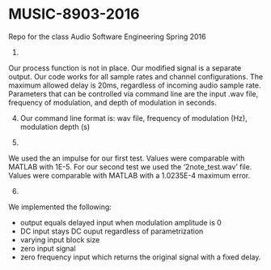 # MUSIC-8903-2016
Repo for the class Audio Software Engineering Spring 2016

1.
Our process function is not in place. Our modified signal is a separate output. 
Our code works for all sample rates and channel configurations.
The maximum allowed delay is 20ms, regardless of incoming audio sample rate.
Parameters that can be controlled via command line are the input .wav file, frequency of modulation, 
and depth of modulation in seconds.

4. Our command line format is: wav file, frequency of modulation (Hz), modulation depth (s)

5.
We used the an impulse for our first test. Values were comparable with MATLAB with 1E-5.
For our second test we used the ‘2note_test.wav’ file. Values were comparable with MATLAB with a 1.0235E-4 maximum error.

6.
We implemented the following:
  - output equals delayed input when modulation amplitude is 0
  - DC input stays DC ouput regardless of parametrization
  - varying input block size
  - zero input signal
  - zero frequency input which returns the original signal with a fixed delay.
